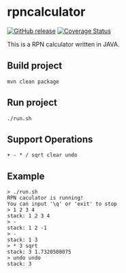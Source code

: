 # rpncalculator
[![GitHub release](https://img.shields.io/badge/release-download-orange.svg)](https://github.com/abtqian/rpncalculator/releases/tag/v1.0.0)
[![Coverage Status](https://coveralls.io/repos/github/abtqian/rpncalculator/badge.svg?branch=master)](https://coveralls.io/github/abtqian/rpncalculator?branch=master)

This is a RPN calculator written in JAVA.

## Build project
```
mvn clean package
```

## Run project
```
./run.sh
```

## Support Operations
```
+ - * / sqrt clear undo
```

## Example
```
> ./run.sh 
RPN caculator is running!
You can input '\q' or 'exit' to stop
> 1 2 3 4
stack: 1 2 3 4 
> -    
stack: 1 2 -1 
> -
stack: 1 3 
> * 3 sqrt
stack: 3 1.7320508075
> undo undo
stack: 3 
```
